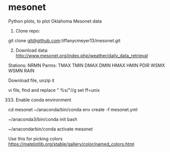 # mesonet
Python plots, to plot Oklahoma Mesonet data

1. Clone repo: 

git clone git@github.com:tiffanycmeyer13/mesonet.git

2. Download data: http://www.mesonet.org/index.php/weather/daily_data_retrieval

Stations:	NRMN
Parms:	TMAX TMIN DMAX DMIN HMAX HMIN PDIR WSMX WSMN RAIN

Download file, unzip it

vi file, find and replace "
%s/"//g
set ff=unix


333. Enable conda environment

cd mesonet
~/anaconda/bin/conda env create -f mesonet.yml

~/anaconda3/bin/conda init bash

~/anacondarbin/conda activate mesonet


Use this for picking colors
https://matplotlib.org/stable/gallery/color/named_colors.html
